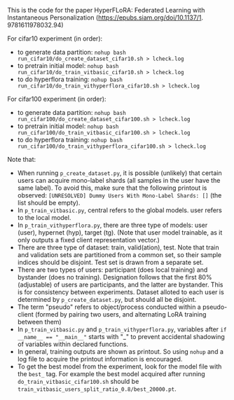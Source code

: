 This is the code for the paper HyperFLoRA: Federated Learning with 
Instantaneous Personalization (https://epubs.siam.org/doi/10.1137/1.
9781611978032.94)

For cifar10 experiment (in order):
- to generate data partition:
    `nohup bash run_cifar10/do_create_dataset_cifar10.sh > lcheck.log`
- to pretrain initial model:
    `nohup bash run_cifar10/do_train_vitbasic_cifar10.sh > lcheck.log`
- to do hyperflora training:
    `nohup bash run_cifar10/do_train_vithyperflora_cifar10.sh > lcheck.log`

For cifar100 experiment (in order):
- to generate data partition:
    `nohup bash run_cifar100/do_create_dataset_cifar100.sh > lcheck.log`
- to pretrain initial model:
    `nohup bash run_cifar100/do_train_vitbasic_cifar100.sh > lcheck.log`
- to do hyperflora training:
    `nohup bash run_cifar100/do_train_vithyperflora_cifar100.sh > lcheck.log`

Note that:
- When running `p_create_dataset.py`, it is possible (unlikely) that certain 
  users can acquire mono-label shards (all samples in the user have the same 
  label). To avoid this, make sure that the following printout is observed: 
  `[UNRESOLVED] Dummy Users With Mono-Label Shards: []` (the list should be 
  empty).
- In `p_train_vitbasic.py`, central refers to the global models. 
  user refers to the local model.
- In `p_train_vithyperflora.py`, there are three type of models: user (user), 
  hypernet (hyp), target (tg). (Note that user model trainable, as it only 
  outputs a fixed client representation vector.)
- There are three type of dataset: train, valid(ation), test. Note that 
  train and validation sets are partitioned from a common set, 
  so their sample indices should be disjoint. Test set is drawn from a 
  separate set.
- There are two types of users: participant (does local training) and 
  bystander (does no training). Designation follows that the first 80% 
  (adjustable) of users are participants, and the latter are bystander. This 
  is for consistency between experiments. Dataset alloted to each user is 
  determined by `p_create_dataset.py`, but should all be disjoint.
- The term "pseudo" refers to object/process conducted within a 
  pseudo-client (formed by pairing two users, and alternating LoRA training 
  between them)
- In `p_train_vitbasic.py` and `p_train_vithyperflora.py`, variables after 
  `if __name__ == "__main__"` starts with "_" to prevent accidental shadowing 
  of variables within declared functions.
- In general, training outputs are shown as printout. So using `nohup` and a 
  log file to acquire the printout information is encouraged.
- To get the best model from the experiment, look for the model file 
  with the `best_` tag. For example the best model acquired after running 
  `do_train_vitbasic_cifar100.sh` should be 
  `train_vitbasic_users_split_ratio_0.8/best_20000.pt`.
